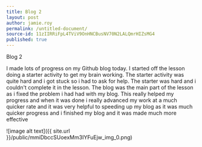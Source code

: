 ```yaml
---
title: Blog 2
layout: post
author: jamie.roy
permalink: /untitled-document/
source-id: 11zIIRRiFpL4TViV9OnHNCBusNV70N2LALQmrHIZsMG4
published: true
---
```

Blog 2 

I made lots of progress on my Github blog today. I started off the lesson doing a starter activity to get my brain working. The starter activity was quite hard and i got stuck so i had to ask for help. The starter was hard and i couldn't complete it in the lesson. The blog was the main part of the lesson as i fixed the problem i had had with my blog. This really helped my progress and when it was done i really advanced my work at a much quicker rate and it was very helpful to speeding up my blog as it was much quicker progress and i finished my blog and it was made much more effective

![image alt text]({{ site.url }}/public/mmiDbccSUoexMm3IYFuEjw_img_0.png)

